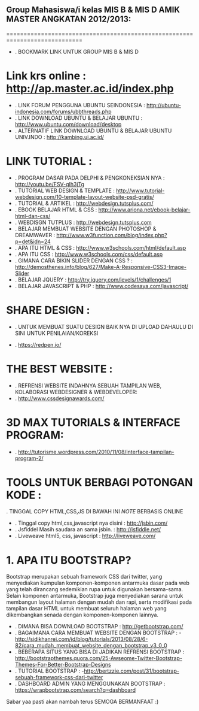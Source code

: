                                      
                                              
                            
                                      
## Group Mahasiswa/i kelas MIS B & MIS D AMIK MASTER ANGKATAN 2012/2013: ##
============================================================================
- . BOOKMARK LINK  UNTUK GROUP MIS B & MIS D 

#   Link krs online  : http://ap.master.ac.id/index.php
- . LINK FORUM PENGGUNA UBUNTU SEINDONESIA  : http://ubuntu-indonesia.com/forums/ubbthreads.php
- . LINK DOWNLOAD UBUNTU & BELAJAR UBUNTU : http://www.ubuntu.com/download/desktop
- . ALTERNATIF LINK DOWNLOAD UBUNTU & BELAJAR UBUNTU  UNIV.INDO : http://kambing.ui.ac.id/

#   LINK TUTORIAL :

- . PROGRAM DASAR PADA DELPHI & PENGKONEKSIAN NYA : http://youtu.be/FSV-qIh3jTg
- . TUTORIAL WEB DESIGN & TEMPLATE  : http://www.tutorial-webdesign.com/10-template-layout-website-psd-gratis/
- . TUTORIAL & ARTIKEL : http://webdesign.tutsplus.com/
- . EBOOK BELAJAR HTML & CSS                      : http://www.ariona.net/ebook-belajar-html-dan-css/
- . WEBDISGN TUTPLUS                            : http://webdesign.tutsplus.com
- . BELAJAR MEMBUAT WEBSITE DENGAN PHOTOSHOP & DREAMWAVER : http://www.w3function.com/blog/index.php?p=det&idn=24
- . APA ITU HTML & CSS : http://www.w3schools.com/html/default.asp
- . APA ITU CSS        :  http://www.w3schools.com/css/default.asp
- . GIMANA CARA BIKIN SLIDER DENGAN CSS ? : http://demosthenes.info/blog/627/Make-A-Responsive-CSS3-Image-Slider
- . BELAJAR JQUERY : http://try.jquery.com/levels/1/challenges/1
- . BELAJAR JAVASCRIPT & PHP : http://www.codesaya.com/javascript/

#   SHARE DESIGN :

- .  UNTUK MEMBUAT SUATU DESIGN BAIK NYA DI UPLOAD DAHAULU DI SINI UNTUK PENILAIAN/KOREKSI 

- . https://redpen.io/
  
  
#   THE BEST WEBSITE :
- . REFRENSI WEBSITE INDAHNYA SEBUAH TAMPILAN WEB, KOLABORASI WEBDESIGNER & WEBDEVELOPER:
- . http://www.cssdesignawards.com/


# 3D MAX TUTORIALS & INTERFACE PROGRAM:

- . http://tutorisme.wordpress.com/2010/11/08/interface-tampilan-program-2/
 
# TOOLS UNTUK BERBAGI POTONGAN KODE :

  . TINGGAL COPY HTML,CSS,JS DI BAWAH INI *NOTE* BERBASIS ONLINE

- . Tinggal copy html,css,javascript nya disini : http://jsbin.com/
- . Jsfiddel Masih saudara an sama jsbin. : http://jsfiddle.net/
- . Liveweave html5, css, javascript : http://liveweave.com/



# 1. APA ITU BOOTSTRAP?

 Bootstrap merupakan sebuah framework CSS dari twitter,
 yang menyediakan kumpulan komponen-komponen antarmuka dasar pada web yang telah dirancang sedemikian rupa untuk digunakan bersama-sama. 
 Selain komponen antarmuka, Bootstrap juga menyediakan sarana untuk membangun layout halaman dengan mudah dan rapi, 
 serta modifikasi pada tampilan dasar HTML untuk membuat seluruh halaman web yang dikembangkan senada dengan komponen-komponen lainnya.

- . DIMANA BISA DOWNLOAD BOOTSTRAP         : http://getbootstrap.com/
- . BAGAIMANA CARA MEMBUAT WEBSITE DENGAN BOOTSTRAP : -http://sidikhanrei.com/id/blog/tutorials/2013/08/28/6-82/cara_mudah_membuat_website_dengan_bootstrap_v3_0_0
- . BEBERAPA SITUS YANG BISA DI JADIKAN REFRENSI BOOTSTRAP : http://bootstrapthemes.quora.com/25-Awseome-Twitter-Bootstrap-Themes-For-Better-Bootstrap-Designs
- . TUTORIAL BOOTSTRAP : -http://bertzzie.com/post/31/bootstrap-sebuah-framework-css-dari-twitter
- . DASHBOARD ADMIN YANG MENGGUNAKAN BOOTSTRAP : https://wrapbootstrap.com/search?q=dashboard






Sabar yaa pasti akan nambah terus  SEMOGA BERMANFAAT :)

